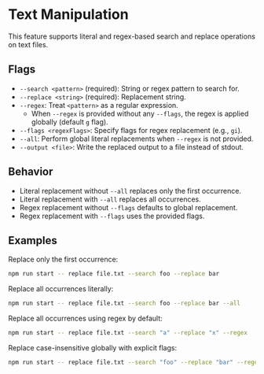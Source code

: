 # Text Manipulation

This feature supports literal and regex-based search and replace operations on text files.

## Flags

- `--search <pattern>` (required): String or regex pattern to search for.
- `--replace <string>` (required): Replacement string.
- `--regex`: Treat `<pattern>` as a regular expression.
  - When `--regex` is provided without any `--flags`, the regex is applied globally (default `g` flag).
- `--flags <regexFlags>`: Specify flags for regex replacement (e.g., `gi`).
- `--all`: Perform global literal replacements when `--regex` is not provided.
- `--output <file>`: Write the replaced output to a file instead of stdout.

## Behavior

- Literal replacement without `--all` replaces only the first occurrence.
- Literal replacement with `--all` replaces all occurrences.
- Regex replacement without `--flags` defaults to global replacement.
- Regex replacement with `--flags` uses the provided flags.

## Examples

Replace only the first occurrence:

```bash
npm run start -- replace file.txt --search foo --replace bar
```

Replace all occurrences literally:

```bash
npm run start -- replace file.txt --search foo --replace bar --all
```

Replace all occurrences using regex by default:

```bash
npm run start -- replace file.txt --search "a" --replace "x" --regex
```

Replace case-insensitive globally with explicit flags:

```bash
npm run start -- replace file.txt --search "foo" --replace "bar" --regex --flags gi
```
